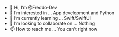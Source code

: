 - 👋 Hi, I’m @Freddo-Dev
- 👀 I’m interested in ... App development and Python
- 🌱 I’m currently learning ... Swift/SwiftUI 
- 💞️ I’m looking to collaborate on ... Nothing
- 📫 How to reach me ... You can't right now

<!---
Freddo-Dev/Freddo-Dev is a ✨ special ✨ repository because its `README.md` (this file) appears on your GitHub profile.
You can click the Preview link to take a look at your changes.
--->
